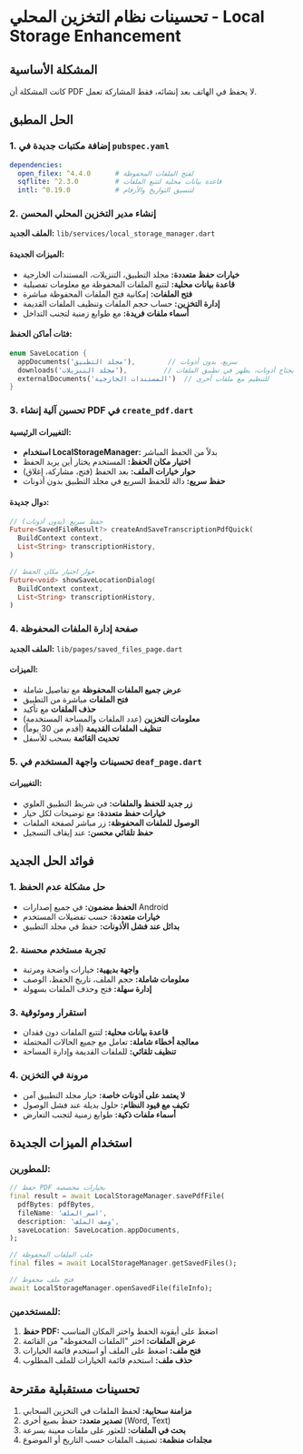# تحسينات نظام التخزين المحلي - Local Storage Enhancement

## المشكلة الأساسية
كانت المشكلة أن PDF لا يحفظ في الهاتف بعد إنشائه، فقط المشاركة تعمل.

## الحل المطبق

### 1. إضافة مكتبات جديدة في `pubspec.yaml`
```yaml
dependencies:
  open_filex: ^4.4.0      # لفتح الملفات المحفوظة
  sqflite: ^2.3.0         # قاعدة بيانات محلية لتتبع الملفات
  intl: ^0.19.0           # لتنسيق التواريخ والأرقام
```

### 2. إنشاء مدير التخزين المحلي المحسن
**الملف الجديد:** `lib/services/local_storage_manager.dart`

#### الميزات الجديدة:
- **خيارات حفظ متعددة:** مجلد التطبيق، التنزيلات، المستندات الخارجية
- **قاعدة بيانات محلية:** لتتبع الملفات المحفوظة مع معلومات تفصيلية
- **فتح الملفات:** إمكانية فتح الملفات المحفوظة مباشرة
- **إدارة التخزين:** حساب حجم الملفات وتنظيف الملفات القديمة
- **أسماء ملفات فريدة:** مع طوابع زمنية لتجنب التداخل

#### فئات أماكن الحفظ:
```dart
enum SaveLocation {
  appDocuments('مجلد التطبيق'),        // سريع، بدون أذونات
  downloads('مجلد التنزيلات'),         // يحتاج أذونات، يظهر في تطبيق الملفات
  externalDocuments('المستندات الخارجية')  // للتنظيم مع ملفات أخرى
}
```

### 3. تحسين آلية إنشاء PDF في `create_pdf.dart`

#### التغييرات الرئيسية:
- **استخدام LocalStorageManager:** بدلاً من الحفظ المباشر
- **اختيار مكان الحفظ:** المستخدم يختار أين يريد الحفظ
- **حوار خيارات الملف:** بعد الحفظ (فتح، مشاركة، إغلاق)
- **حفظ سريع:** دالة للحفظ السريع في مجلد التطبيق بدون أذونات

#### دوال جديدة:
```dart
// حفظ سريع (بدون أذونات)
Future<SavedFileResult?> createAndSaveTranscriptionPdfQuick(
  BuildContext context,
  List<String> transcriptionHistory,
)

// حوار اختيار مكان الحفظ
Future<void> showSaveLocationDialog(
  BuildContext context,
  List<String> transcriptionHistory,
)
```

### 4. صفحة إدارة الملفات المحفوظة
**الملف الجديد:** `lib/pages/saved_files_page.dart`

#### الميزات:
- **عرض جميع الملفات المحفوظة** مع تفاصيل شاملة
- **فتح الملفات** مباشرة من التطبيق
- **حذف الملفات** مع تأكيد
- **معلومات التخزين** (عدد الملفات والمساحة المستخدمة)
- **تنظيف الملفات القديمة** (أقدم من 30 يوماً)
- **تحديث القائمة** بسحب للأسفل

### 5. تحسينات واجهة المستخدم في `deaf_page.dart`

#### التغييرات:
- **زر جديد للحفظ والملفات:** في شريط التطبيق العلوي
- **خيارات حفظ متعددة:** مع توضيحات لكل خيار
- **الوصول للملفات المحفوظة:** زر مباشر لصفحة الملفات
- **حفظ تلقائي محسن:** عند إيقاف التسجيل

## فوائد الحل الجديد

### 1. حل مشكلة عدم الحفظ
- **الحفظ مضمون:** في جميع إصدارات Android
- **خيارات متعددة:** حسب تفضيلات المستخدم
- **بدائل عند فشل الأذونات:** حفظ في مجلد التطبيق

### 2. تجربة مستخدم محسنة
- **واجهة بديهية:** خيارات واضحة ومرتبة
- **معلومات شاملة:** حجم الملف، تاريخ الحفظ، الوصف
- **إدارة سهلة:** فتح وحذف الملفات بسهولة

### 3. استقرار وموثوقية
- **قاعدة بيانات محلية:** لتتبع الملفات دون فقدان
- **معالجة أخطاء شاملة:** تعامل مع جميع الحالات المحتملة
- **تنظيف تلقائي:** للملفات القديمة وإدارة المساحة

### 4. مرونة في التخزين
- **لا يعتمد على أذونات خاصة:** خيار مجلد التطبيق آمن
- **تكيف مع قيود النظام:** حلول بديلة عند فشل الوصول
- **أسماء ملفات ذكية:** طوابع زمنية لتجنب التعارض

## استخدام الميزات الجديدة

### للمطورين:
```dart
// حفظ PDF بخيارات مخصصة
final result = await LocalStorageManager.savePdfFile(
  pdfBytes: pdfBytes,
  fileName: 'اسم_الملف',
  description: 'وصف الملف',
  saveLocation: SaveLocation.appDocuments,
);

// جلب الملفات المحفوظة
final files = await LocalStorageManager.getSavedFiles();

// فتح ملف محفوظ
await LocalStorageManager.openSavedFile(fileInfo);
```

### للمستخدمين:
1. **حفظ PDF:** اضغط على أيقونة الحفظ واختر المكان المناسب
2. **عرض الملفات:** اختر "الملفات المحفوظة" من القائمة
3. **فتح ملف:** اضغط على الملف أو استخدم قائمة الخيارات
4. **حذف ملف:** استخدم قائمة الخيارات للملف المطلوب

## تحسينات مستقبلية مقترحة
1. **مزامنة سحابية:** لحفظ الملفات في التخزين السحابي
2. **تصدير متعدد:** حفظ بصيغ أخرى (Word, Text)
3. **بحث في الملفات:** للعثور على ملفات معينة بسرعة
4. **مجلدات منظمة:** تصنيف الملفات حسب التاريخ أو الموضوع